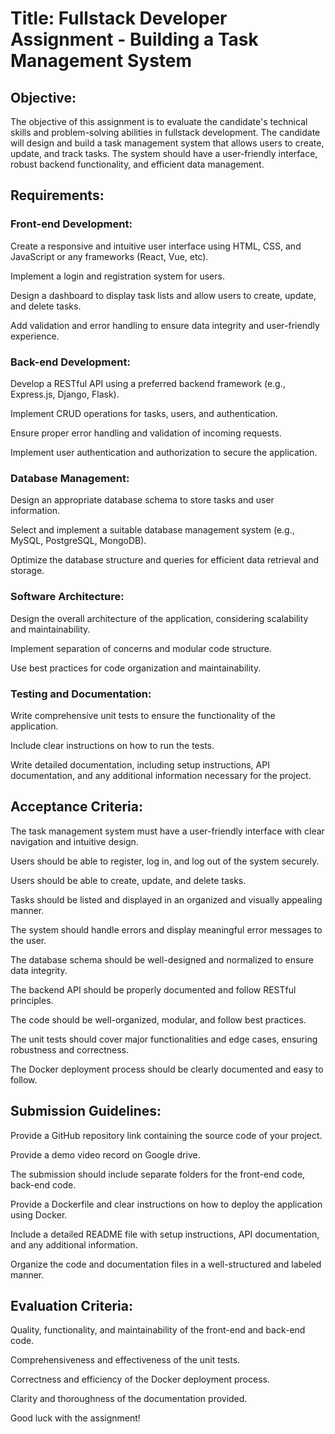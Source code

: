 # Title: Fullstack Developer Assignment - Building a Task Management System

## Objective:
The objective of this assignment is to evaluate the candidate's technical skills and problem-solving abilities in fullstack development. The candidate will design and build a task management system that allows users to create, update, and track tasks. The system should have a user-friendly interface, robust backend functionality, and efficient data management.

## Requirements:


### Front-end Development:


Create a responsive and intuitive user interface using HTML, CSS, and JavaScript or any frameworks (React, Vue, etc).

Implement a login and registration system for users.

Design a dashboard to display task lists and allow users to create, update, and delete tasks.

Add validation and error handling to ensure data integrity and user-friendly experience.


### Back-end Development:


Develop a RESTful API using a preferred backend framework (e.g., Express.js, Django, Flask).

Implement CRUD operations for tasks, users, and authentication.

Ensure proper error handling and validation of incoming requests.

Implement user authentication and authorization to secure the application.


### Database Management:


Design an appropriate database schema to store tasks and user information.

Select and implement a suitable database management system (e.g., MySQL, PostgreSQL, MongoDB).

Optimize the database structure and queries for efficient data retrieval and storage.


### Software Architecture:


Design the overall architecture of the application, considering scalability and maintainability.

Implement separation of concerns and modular code structure.

Use best practices for code organization and maintainability.


### Testing and Documentation:


Write comprehensive unit tests to ensure the functionality of the application.

Include clear instructions on how to run the tests.

Write detailed documentation, including setup instructions, API documentation, and any additional information necessary for the project.


## Acceptance Criteria:


The task management system must have a user-friendly interface with clear navigation and intuitive design.

Users should be able to register, log in, and log out of the system securely.

Users should be able to create, update, and delete tasks.

Tasks should be listed and displayed in an organized and visually appealing manner.

The system should handle errors and display meaningful error messages to the user.

The database schema should be well-designed and normalized to ensure data integrity.

The backend API should be properly documented and follow RESTful principles.

The code should be well-organized, modular, and follow best practices.

The unit tests should cover major functionalities and edge cases, ensuring robustness and correctness.

The Docker deployment process should be clearly documented and easy to follow.

## Submission Guidelines:

Provide a GitHub repository link containing the source code of your project.

Provide a demo video record on Google drive.

The submission should include separate folders for the front-end code, back-end code.

Provide a Dockerfile and clear instructions on how to deploy the application using Docker.

Include a detailed README file with setup instructions, API documentation, and any additional information.

Organize the code and documentation files in a well-structured and labeled manner.

## Evaluation Criteria:


Quality, functionality, and maintainability of the front-end and back-end code.

Comprehensiveness and effectiveness of the unit tests.

Correctness and efficiency of the Docker deployment process.

Clarity and thoroughness of the documentation provided.

Good luck with the assignment!